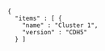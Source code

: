 ```[root@ip-172-31-11-110 ~]# curl -u admin:admin http://localhost:7180/api/v1/clusters
{
  "items" : [ {
    "name" : "Cluster 1",
    "version" : "CDH5"
  } ]
````
